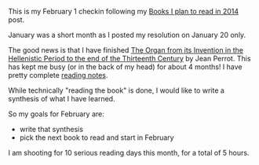 This is my February 1 checkin following my [Books I plan to read in 2014][reading-plan] post.

January was a short month as I posted my resolution on January 20 only.

The good news is that I have finished [The Organ from its Invention in the Hellenistic Period to the end of the
Thirteenth Century][perrot] by Jean Perrot. This has kept me busy (or in the back of my head) for about 4 months! I have
pretty complete [reading notes][perrot-notes].

While technically "reading the book" is done, I would like to write a synthesis of what I have learned.

So my goals for February are:

- write that synthesis
- pick the next book to read and start in February

I am shooting for 10 serious reading days this month, for a total of 5 hours.

[reading-plan]: http://blog.bruchez.name/2014/01/books-i-plan-to-read-in-2014.html
[perrot]: http://blog.bruchez.name/2013/09/october-reading-resolution.html
[perrot-notes]: https://github.com/ebruchez/public/blob/master/Reading/2013-10%20-%20The%20Organ.md